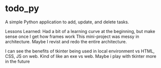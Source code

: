 # todo_py
A simple Python application to add, update, and delete tasks.

Lessons Learned:
Had a bit of a learning curve at the beginning, but make sense once I get how frames work
This mini-project was messy in architecture. 
Maybe I revist and redo the entire architecture.

I can see the benefits of tkinter being used in local environment vs HTML, CSS, JS on web.
Kind of like an exe vs web.
Maybe i play with tkinter more in the future
